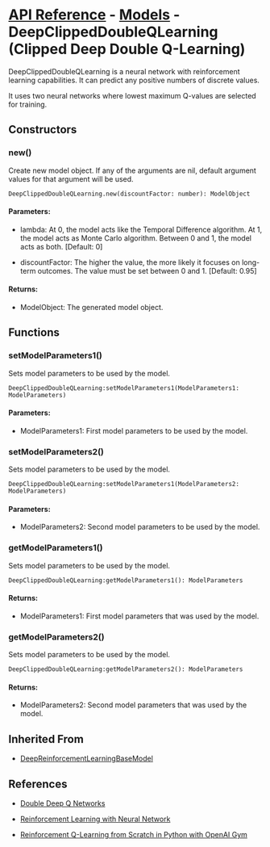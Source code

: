 # [API Reference](../../API.md) - [Models](../Models.md) - DeepClippedDoubleQLearning (Clipped Deep Double Q-Learning)

DeepClippedDoubleQLearning is a neural network with reinforcement learning capabilities. It can predict any positive numbers of discrete values.

It uses two neural networks where lowest maximum Q-values are selected for training.

## Constructors

### new()

Create new model object. If any of the arguments are nil, default argument values for that argument will be used.

```
DeepClippedDoubleQLearning.new(discountFactor: number): ModelObject
```

#### Parameters:

* lambda: At 0, the model acts like the Temporal Difference algorithm. At 1, the model acts as Monte Carlo algorithm. Between 0 and 1, the model acts as both. [Default: 0]

* discountFactor: The higher the value, the more likely it focuses on long-term outcomes. The value must be set between 0 and 1. [Default: 0.95]

#### Returns:

* ModelObject: The generated model object.

## Functions

### setModelParameters1()

Sets model parameters to be used by the model.

```
DeepClippedDoubleQLearning:setModelParameters1(ModelParameters1: ModelParameters)
```

#### Parameters:

* ModelParameters1: First model parameters to be used by the model.

### setModelParameters2()

Sets model parameters to be used by the model.

```
DeepClippedDoubleQLearning:setModelParameters1(ModelParameters2: ModelParameters)
```

#### Parameters:

* ModelParameters2: Second model parameters to be used by the model.

### getModelParameters1()

Sets model parameters to be used by the model.

```
DeepClippedDoubleQLearning:getModelParameters1(): ModelParameters
```

#### Returns:

* ModelParameters1: First model parameters that was used by the model.

### getModelParameters2()

Sets model parameters to be used by the model.

```
DeepClippedDoubleQLearning:getModelParameters2(): ModelParameters
```

#### Returns:

* ModelParameters2: Second model parameters that was used by the model.

## Inherited From

* [DeepReinforcementLearningBaseModel](DeepReinforcementLearningBaseModel.md)

## References

* [Double Deep Q Networks](https://towardsdatascience.com/double-deep-q-networks-905dd8325412)

* [Reinforcement Learning with Neural Network](https://www.baeldung.com/cs/reinforcement-learning-neural-network)

* [Reinforcement Q-Learning from Scratch in Python with OpenAI Gym](https://www.learndatasci.com/tutorials/reinforcement-q-learning-scratch-python-openai-gym/)
